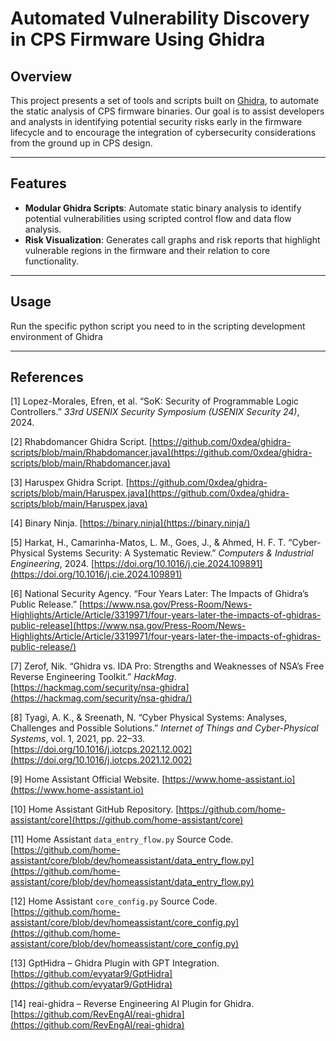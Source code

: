 # Automated Vulnerability Discovery in CPS Firmware Using Ghidra

## Overview

This project presents a set of tools and scripts built on [Ghidra](https://ghidra-sre.org/), to automate the static analysis of CPS firmware binaries. Our goal is to assist developers and analysts in identifying potential security risks early in the firmware lifecycle and to encourage the integration of cybersecurity considerations from the ground up in CPS design.

---

## Features

- **Modular Ghidra Scripts**: Automate static binary analysis to identify potential vulnerabilities using scripted control flow and data flow analysis.
- **Risk Visualization**: Generates call graphs and risk reports that highlight vulnerable regions in the firmware and their relation to core functionality.

---

## Usage
Run the specific python script you need to in the scripting development environment of Ghidra

---
## References

[1] Lopez-Morales, Efren, et al. “SoK: Security of Programmable Logic Controllers.” *33rd USENIX Security Symposium (USENIX Security 24)*, 2024.

[2] Rhabdomancer Ghidra Script. [https://github.com/0xdea/ghidra-scripts/blob/main/Rhabdomancer.java](https://github.com/0xdea/ghidra-scripts/blob/main/Rhabdomancer.java)

[3] Haruspex Ghidra Script. [https://github.com/0xdea/ghidra-scripts/blob/main/Haruspex.java](https://github.com/0xdea/ghidra-scripts/blob/main/Haruspex.java)

[4] Binary Ninja. [https://binary.ninja](https://binary.ninja/)

[5] Harkat, H., Camarinha-Matos, L. M., Goes, J., & Ahmed, H. F. T. “Cyber-Physical Systems Security: A Systematic Review.” *Computers & Industrial Engineering*, 2024. 
[https://doi.org/10.1016/j.cie.2024.109891](https://doi.org/10.1016/j.cie.2024.109891)

[6] National Security Agency. “Four Years Later: The Impacts of Ghidra’s Public Release.” [https://www.nsa.gov/Press-Room/News-Highlights/Article/Article/3319971/four-years-later-the-impacts-of-ghidras-public-release](https://www.nsa.gov/Press-Room/News-Highlights/Article/Article/3319971/four-years-later-the-impacts-of-ghidras-public-release/)

[7] Zerof, Nik. “Ghidra vs. IDA Pro: Strengths and Weaknesses of NSA’s Free Reverse Engineering Toolkit.” *HackMag*. [https://hackmag.com/security/nsa-ghidra](https://hackmag.com/security/nsa-ghidra/)

[8] Tyagi, A. K., & Sreenath, N. “Cyber Physical Systems: Analyses, Challenges and Possible Solutions.” *Internet of Things and Cyber-Physical Systems*, vol. 1, 2021, pp. 22–33. [https://doi.org/10.1016/j.iotcps.2021.12.002](https://doi.org/10.1016/j.iotcps.2021.12.002)

[9] Home Assistant Official Website. [https://www.home-assistant.io](https://www.home-assistant.io)

[10] Home Assistant GitHub Repository. [https://github.com/home-assistant/core](https://github.com/home-assistant/core)

[11] Home Assistant `data_entry_flow.py` Source Code. [https://github.com/home-assistant/core/blob/dev/homeassistant/data_entry_flow.py](https://github.com/home-assistant/core/blob/dev/homeassistant/data_entry_flow.py)

[12] Home Assistant `core_config.py` Source Code. [https://github.com/home-assistant/core/blob/dev/homeassistant/core_config.py](https://github.com/home-assistant/core/blob/dev/homeassistant/core_config.py)

[13] GptHidra – Ghidra Plugin with GPT Integration. [https://github.com/evyatar9/GptHidra](https://github.com/evyatar9/GptHidra)

[14] reai-ghidra – Reverse Engineering AI Plugin for Ghidra. [https://github.com/RevEngAI/reai-ghidra](https://github.com/RevEngAI/reai-ghidra)

